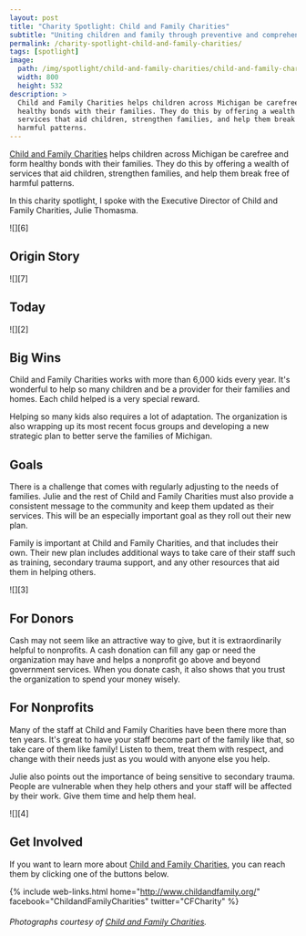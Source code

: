 ```yaml
---
layout: post
title: "Charity Spotlight: Child and Family Charities"
subtitle: "Uniting children and family through preventive and comprehensive support in times of crisis."
permalink: /charity-spotlight-child-and-family-charities/
tags: [spotlight]
image:
  path: /img/spotlight/child-and-family-charities/child-and-family-charities-.jpg
  width: 800
  height: 532
description: >
  Child and Family Charities helps children across Michigan be carefree and form
  healthy bonds with their families. They do this by offering a wealth of
  services that aid children, strengthen families, and help them break free of
  harmful patterns.
---
```


[Child and Family Charities][1] helps children across Michigan be carefree and form healthy bonds with their families. They do this by offering a wealth of services that aid children, strengthen families, and help them break free of harmful patterns.

In this charity spotlight, I spoke with the Executive Director of Child and Family Charities, Julie Thomasma.

![][6]

## Origin Story



![][7]

## Today



![][2]

## Big Wins

Child and Family Charities works with more than 6,000 kids every year. It's wonderful to help so many children and be a provider for their families and homes. Each child helped is a very special reward.

Helping so many kids also requires a lot of adaptation. The organization is also wrapping up its most recent focus groups and developing a new strategic plan to better serve the families of Michigan.

## Goals

There is a challenge that comes with regularly adjusting to the needs of families. Julie and the rest of Child and Family Charities must also provide a consistent message to the community and keep them updated as their services. This will be an especially important goal as they roll out their new plan.

Family is important at Child and Family Charities, and that includes their own. Their new plan includes additional ways to take care of their staff such as training, secondary trauma support, and any other resources that aid them in helping others.

![][3]

## For Donors

Cash may not seem like an attractive way to give, but it is extraordinarily helpful to nonprofits. A cash donation can fill any gap or need the organization may have and helps a nonprofit go above and beyond government services.  When you donate cash, it also shows that you trust the organization to spend your money wisely.

## For Nonprofits

Many of the staff at Child and Family Charities have been there more than ten years. It's great to have your staff become part of the family like that, so take care of them like family! Listen to them, treat them with respect, and change with their needs just as you would with anyone else you help.

Julie also points out the importance of being sensitive to secondary trauma. People are vulnerable when they help others and your staff will be affected by their work. Give them time and help them heal.

![][4]

## Get Involved

If you want to learn more about [Child and Family Charities][1], you can reach them by clicking one of the buttons below.

{% include web-links.html home="http://www.childandfamily.org/" facebook="ChildandFamilyCharities" twitter="CFCharity" %}

###### Photographs courtesy of [Child and Family Charities][1].



[1]: http://www.voiceless-mi.org/ "Child and Family Charities Homepage"
